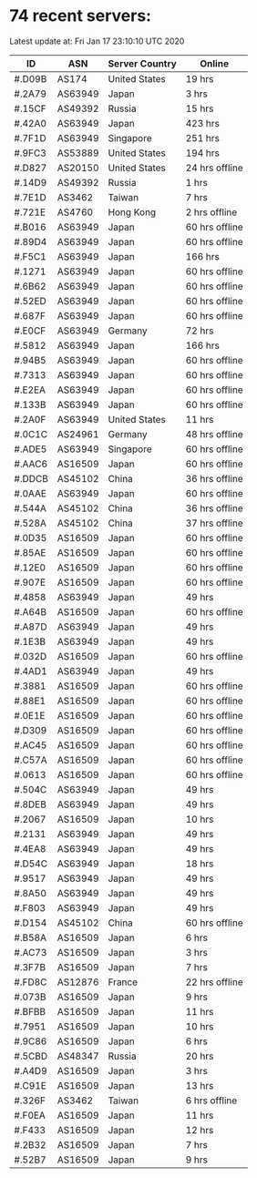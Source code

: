 # 74 recent servers:

Latest update at: Fri Jan 17 23:10:10 UTC 2020

| ID | ASN | Server Country | Online |
| -- | --- | -------------- | ------ |
| #.D09B | AS174 | United States | 19 hrs |
| #.2A79 | AS63949 | Japan | 3 hrs |
| #.15CF | AS49392 | Russia | 15 hrs |
| #.42A0 | AS63949 | Japan | 423 hrs |
| #.7F1D | AS63949 | Singapore | 251 hrs |
| #.9FC3 | AS53889 | United States | 194 hrs |
| #.D827 | AS20150 | United States | 24 hrs offline |
| #.14D9 | AS49392 | Russia | 1 hrs |
| #.7E1D | AS3462 | Taiwan | 7 hrs |
| #.721E | AS4760 | Hong Kong | 2 hrs offline |
| #.B016 | AS63949 | Japan | 60 hrs offline |
| #.89D4 | AS63949 | Japan | 60 hrs offline |
| #.F5C1 | AS63949 | Japan | 166 hrs |
| #.1271 | AS63949 | Japan | 60 hrs offline |
| #.6B62 | AS63949 | Japan | 60 hrs offline |
| #.52ED | AS63949 | Japan | 60 hrs offline |
| #.687F | AS63949 | Japan | 60 hrs offline |
| #.E0CF | AS63949 | Germany | 72 hrs |
| #.5812 | AS63949 | Japan | 166 hrs |
| #.94B5 | AS63949 | Japan | 60 hrs offline |
| #.7313 | AS63949 | Japan | 60 hrs offline |
| #.E2EA | AS63949 | Japan | 60 hrs offline |
| #.133B | AS63949 | Japan | 60 hrs offline |
| #.2A0F | AS63949 | United States | 11 hrs |
| #.0C1C | AS24961 | Germany | 48 hrs offline |
| #.ADE5 | AS63949 | Singapore | 60 hrs offline |
| #.AAC6 | AS16509 | Japan | 60 hrs offline |
| #.DDCB | AS45102 | China | 36 hrs offline |
| #.0AAE | AS63949 | Japan | 60 hrs offline |
| #.544A | AS45102 | China | 36 hrs offline |
| #.528A | AS45102 | China | 37 hrs offline |
| #.0D35 | AS16509 | Japan | 60 hrs offline |
| #.85AE | AS16509 | Japan | 60 hrs offline |
| #.12E0 | AS16509 | Japan | 60 hrs offline |
| #.907E | AS16509 | Japan | 60 hrs offline |
| #.4858 | AS63949 | Japan | 49 hrs |
| #.A64B | AS16509 | Japan | 60 hrs offline |
| #.A87D | AS63949 | Japan | 49 hrs |
| #.1E3B | AS63949 | Japan | 49 hrs |
| #.032D | AS16509 | Japan | 60 hrs offline |
| #.4AD1 | AS63949 | Japan | 49 hrs |
| #.3881 | AS16509 | Japan | 60 hrs offline |
| #.88E1 | AS16509 | Japan | 60 hrs offline |
| #.0E1E | AS16509 | Japan | 60 hrs offline |
| #.D309 | AS16509 | Japan | 60 hrs offline |
| #.AC45 | AS16509 | Japan | 60 hrs offline |
| #.C57A | AS16509 | Japan | 60 hrs offline |
| #.0613 | AS16509 | Japan | 60 hrs offline |
| #.504C | AS63949 | Japan | 49 hrs |
| #.8DEB | AS63949 | Japan | 49 hrs |
| #.2067 | AS16509 | Japan | 10 hrs |
| #.2131 | AS63949 | Japan | 49 hrs |
| #.4EA8 | AS63949 | Japan | 49 hrs |
| #.D54C | AS63949 | Japan | 18 hrs |
| #.9517 | AS63949 | Japan | 49 hrs |
| #.8A50 | AS63949 | Japan | 49 hrs |
| #.F803 | AS63949 | Japan | 49 hrs |
| #.D154 | AS45102 | China | 60 hrs offline |
| #.B58A | AS16509 | Japan | 6 hrs |
| #.AC73 | AS16509 | Japan | 3 hrs |
| #.3F7B | AS16509 | Japan | 7 hrs |
| #.FD8C | AS12876 | France | 22 hrs offline |
| #.073B | AS16509 | Japan | 9 hrs |
| #.BFBB | AS16509 | Japan | 11 hrs |
| #.7951 | AS16509 | Japan | 10 hrs |
| #.9C86 | AS16509 | Japan | 6 hrs |
| #.5CBD | AS48347 | Russia | 20 hrs |
| #.A4D9 | AS16509 | Japan | 3 hrs |
| #.C91E | AS16509 | Japan | 13 hrs |
| #.326F | AS3462 | Taiwan | 6 hrs offline |
| #.F0EA | AS16509 | Japan | 11 hrs |
| #.F433 | AS16509 | Japan | 12 hrs |
| #.2B32 | AS16509 | Japan | 7 hrs |
| #.52B7 | AS16509 | Japan | 9 hrs |

